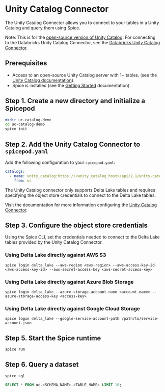 # Unity Catalog Connector

The Unity Catalog Connector allows you to connect to your tables in a Unity Catalog and query them using Spice.

Note: This is for the [open-source version of Unity Catalog](https://www.unitycatalog.io/). For connecting to the Databricks Unity Catalog Connector, see the [Databricks Unity Catalog Connector](../databricks/README.md).

## Prerequisites

- Access to an open-source Unity Catalog server with 1+ tables. (see the [Unity Catalog documentation](https://github.com/unitycatalog/unitycatalog)).
- Spice is installed (see the [Getting Started](https://docs.spiceai.org/getting-started) documentation).

## Step 1. Create a new directory and initialize a Spicepod

```bash
mkdir uc-catalog-demo
cd uc-catalog-demo
spice init
```

## Step 2. Add the Unity Catalog Connector to `spicepod.yaml`

Add the following configuration to your `spicepod.yaml`:

```yaml
catalogs:
  - name: unity_catalog:https://<unity_catalog_host>/api/2.1/unity-catalog/catalogs/<catalog_name>
    from: uc
```

The Unity Catalog connector only supports Delta Lake tables and requires specifying the object store credentials to connect to the Delta Lake tables.

Visit the documentation for more information configuring the [Unity Catalog Connector](https://docs.spiceai.org/components/catalogs/unity-catalog).

## Step 3. Configure the object store credentials

Using the Spice CLI, set the credentials needed to connect to the Delta Lake tables provided by the Unity Catalog Connector.

### Using Delta Lake directly against AWS S3
`spice login delta_lake --aws-region <aws-region> --aws-access-key-id <aws-access-key-id> --aws-secret-access-key <aws-secret-access-key>`

### Using Delta Lake directly against Azure Blob Storage
`spice login delta_lake --azure-storage-account-name <account-name> --azure-storage-access-key <access-key>`

### Using Delta Lake directly against Google Cloud Storage
`spice login delta_lake --google-service-account-path /path/to/service-account.json`

## Step 5. Start the Spice runtime

```bash
spice run
```

## Step 6. Query a dataset

```bash
spice sql
```

```sql
SELECT * FROM uc.<SCHEMA_NAME>.<TABLE_NAME> LIMIT 10;
```